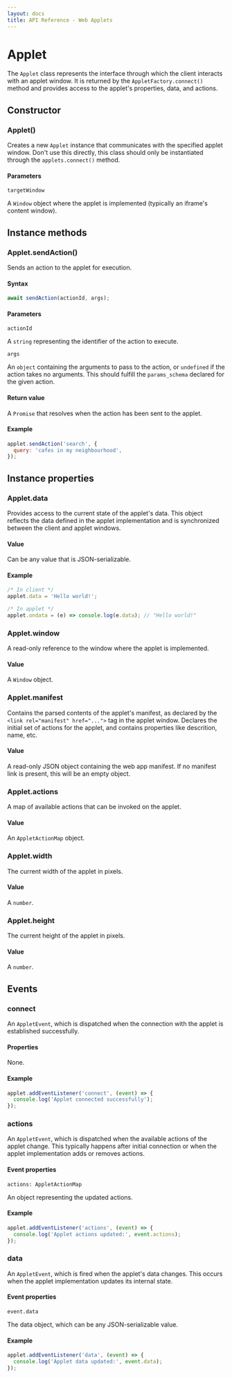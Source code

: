```yaml
---
layout: docs
title: API Reference - Web Applets
---
```


# Applet

The `Applet` class represents the interface through which the client interacts with an applet window. It is returned by the `AppletFactory.connect()` method and provides access to the applet's properties, data, and actions.

## Constructor

### Applet()

Creates a new `Applet` instance that communicates with the specified applet window. Don't use this directly, this class should only be instantiated through the `applets.connect()` method.

#### Parameters

`targetWindow`

A `Window` object where the applet is implemented (typically an iframe's content window).

## Instance methods

### Applet.sendAction()

Sends an action to the applet for execution.

#### Syntax

```js
await sendAction(actionId, args);
```

#### Parameters

`actionId`

A `string` representing the identifier of the action to execute.

`args`

An `object` containing the arguments to pass to the action, or `undefined` if the action takes no arguments. This should fulfill the `params_schema` declared for the given action.

#### Return value

A `Promise` that resolves when the action has been sent to the applet.

#### Example

```js
applet.sendAction('search', {
  query: 'cafes in my neighbourhood',
});
```

## Instance properties

### Applet.data

Provides access to the current state of the applet's data. This object reflects the data defined in the applet implementation and is synchronized between the client and applet windows.

#### Value

Can be any value that is JSON-serializable.

#### Example

```js
/* In client */
applet.data = 'Hello world!';

/* In applet */
applet.ondata = (e) => console.log(e.data); // "Hello world!"
```

### Applet.window

A read-only reference to the window where the applet is implemented.

#### Value

A `Window` object.

### Applet.manifest

Contains the parsed contents of the applet's manifest, as declared by the `<link rel="manifest" href="...">` tag in the applet window. Declares the initial set of actions for the applet, and contains properties like descrition, name, etc.

#### Value

A read-only JSON object containing the web app manifest. If no manifest link is present, this will be an empty object.

### Applet.actions

A map of available actions that can be invoked on the applet.

#### Value

An `AppletActionMap` object.

### Applet.width

The current width of the applet in pixels.

#### Value

A `number`.

### Applet.height

The current height of the applet in pixels.

#### Value

A `number`.

## Events

### connect

An `AppletEvent`, which is dispatched when the connection with the applet is established successfully.

#### Properties

None.

#### Example

```js
applet.addEventListener('connect', (event) => {
  console.log('Applet connected successfully');
});
```

### actions

An `AppletEvent`, which is dispatched when the available actions of the applet change. This typically happens after initial connection or when the applet implementation adds or removes actions.

#### Event properties

`actions: AppletActionMap`

An object representing the updated actions.

#### Example

```js
applet.addEventListener('actions', (event) => {
  console.log('Applet actions updated:', event.actions);
});
```

### data

An `AppletEvent`, which is fired when the applet's data changes. This occurs when the applet implementation updates its internal state.

#### Event properties

`event.data`

The data object, which can be any JSON-serializable value.

#### Example

```js
applet.addEventListener('data', (event) => {
  console.log('Applet data updated:', event.data);
});
```
